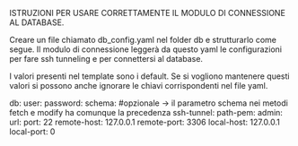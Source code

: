 ISTRUZIONI PER USARE CORRETTAMENTE IL MODULO DI CONNESSIONE AL DATABASE.

Creare un file chiamato db_config.yaml nel folder db e strutturarlo come segue.
Il modulo di connessione leggerà da questo yaml le configurazioni per fare
ssh tunneling e per connettersi al database.

I valori presenti nel template sono i default. Se si vogliono mantenere questi valori
si possono anche ignorare le chiavi corrispondenti nel file yaml.

db:
  user: 
  password: 
  schema: #opzionale -> il parametro schema nei metodi fetch e modify ha comunque la precedenza
ssh-tunnel:
  path-pem: 
  admin: 
  url: 
  port: 22
  remote-host: 127.0.0.1
  remote-port: 3306
  local-host: 127.0.0.1
  local-port: 0
